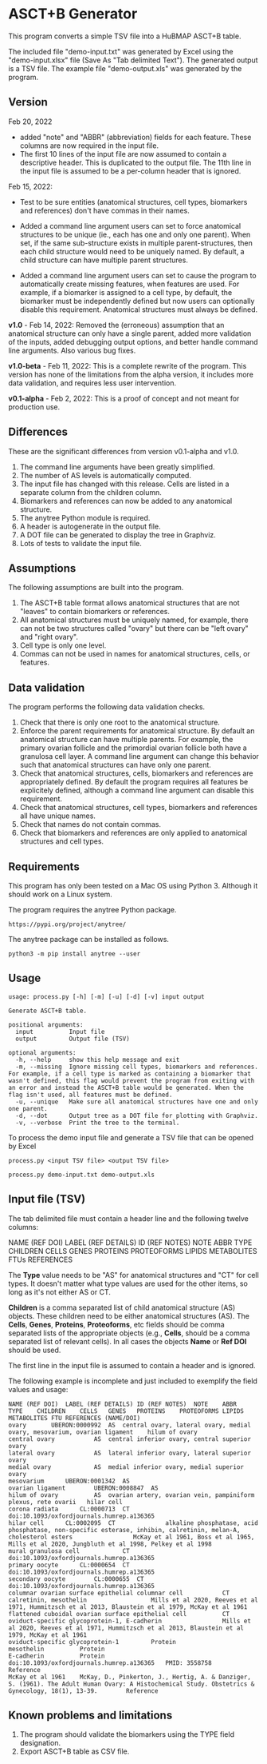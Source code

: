 # ASCT+B Generator

This program converts a simple TSV file into a HuBMAP ASCT+B table.

The included file "demo-input.txt" was generated by Excel using the "demo-input.xlsx" file (Save As "Tab delimited Text"). The generated output is a TSV file. The example file "demo-output.xls" was generated by the program.

## Version

Feb 20, 2022

- added "note" and "ABBR" (abbreviation) fields for each feature. These columns are now required in the input file.
- The first 10 lines of the input file are now assumed to contain a descriptive header. This is duplicated to the output file. The 11th line in the input file is assumed to be a per-column header that is ignored.

Feb 15, 2022: 

- Test to be sure entities (anatomical structures, cell types, biomarkers and references) don't have commas in their names. 

- Added a command line argument users can set to force anatomical structures to be unique (ie., each has one and only one parent). When set, if the same sub-structure exists in multiple parent-structures, then each child structure would need to be uniquely named. By default, a child structure can have multiple parent structures.
- Added a command line argument users can set to cause the program to automatically create missing features, when features are used. For example, if a biomarker is assigned to a cell type, by default, the biomarker must be independently defined but now users can optionally disable this requirement. Anatomical structures must always be defined.

**v1.0** - Feb 14, 2022: Removed the (erroneous) assumption that an anatomical structure can only have a single parent, added more validation of the inputs, added debugging output options, and better handle command line arguments. Also various bug fixes.

**v1.0-beta** - Feb 11, 2022: This is a complete rewrite of the program. This version has none of the limitations from the alpha version, it includes more data validation, and requires less user intervention. 

**v0.1-alpha** - Feb 2, 2022: This is a proof of concept and not meant for production use.

## Differences

These are the significant differences from version v0.1-alpha and v1.0.
  1. The command line arguments have been greatly simplified.
  2. The number of AS levels is automatically computed.
  3. The input file has changed with this release. Cells are listed in a separate column from the children column.
  4. Biomarkers and references can now be added to any anatomical structure.
  5. The anytree Python module is required.
  6. A header is autogenerate in the output file.
  7. A DOT file can be generated to display the tree in Graphviz.
  8. Lots of tests to validate the input file.

## Assumptions

The following assumptions are built into the program.
  1. The ASCT+B table format allows anatomical structures that are not "leaves" to contain biomarkers or references.
  2. All anatomical structures must be uniquely named, for example, there can not be two structures called "ovary" but there can be "left ovary" and "right ovary".
  3. Cell type is only one level.
  3. Commas can not be used in names for anatomical structures, cells, or features.

## Data validation

The program performs the following data validation checks.
  1. Check that there is only one root to the anatomical structure.
  1. Enforce the parent requirements for anatomical structure. By default an anatomical structure can have multiple parents. For example, the primary ovarian follicle and the primordial ovarian follicle both have a granulosa cell layer. A command line argument can change this behavior such that anatomical structures can have only one parent.
  2. Check that anatomical structures, cells, biomarkers and references are appropriately defined. By default the program requires all features be explicitely defined, although a command line argument can disable this requirement.
  3. Check that anatomical structures, cell types, biomarkers and references all have unique names.
  3. Check that names do not contain commas.
  3. Check that biomarkers and references are only applied to anatomical structures and cell types.

## Requirements

This program has only been tested on a Mac OS using Python 3. Although it should work on a Linux system.

The program requires the anytree Python package.
```
https://pypi.org/project/anytree/

```
The anytree package can be installed as follows.
```
python3 -m pip install anytree --user
```

## Usage

```
usage: process.py [-h] [-m] [-u] [-d] [-v] input output

Generate ASCT+B table.

positional arguments:
  input          Input file
  output         Output file (TSV)

optional arguments:
  -h, --help     show this help message and exit
  -m, --missing  Ignore missing cell types, biomarkers and references. For example, if a cell type is marked as containing a biomarker that wasn't defined, this flag would prevent the program from exiting with an error and instead the ASCT+B table would be generated. When the flag isn't used, all features must be defined.
  -u, --unique   Make sure all anatomical structures have one and only one parent.
  -d, --dot      Output tree as a DOT file for plotting with Graphviz.
  -v, --verbose  Print the tree to the terminal.
```

To process the demo input file and generate a TSV file that can be opened by Excel

```
process.py <input TSV file> <output TSV file>
```


```
process.py demo-input.txt demo-output.xls
```

## Input file (TSV)

The tab delimited file must contain a header line and the following twelve columns:

NAME (REF DOI)	LABEL (REF DETAILS)	ID (REF NOTES)	NOTE	ABBR	TYPE	CHILDREN	CELLS	GENES	PROTEINS	PROTEOFORMS	LIPIDS	METABOLITES	FTUs	REFERENCES

The **Type** value needs to be "AS" for anatomical structures and "CT" for cell types. It doesn't matter what type values are used for the other items, so long as it's not either AS or CT.

**Children** is a comma separated list of child anatomical structure (AS) objects. These children need to be either anatomical structures (AS). The **Cells**, **Genes**, **Proteins**, **Proteoforms**, etc fields should be comma separated lists of the appropriate objects (e.g., **Cells**, should be a comma separated list of relevant cells). In all cases the objects **Name** or **Ref DOI** should be used. 

The first line in the input file is assumed to contain a header and is ignored.

The following example is incomplete and just included to exemplify the field values and usage:

```
NAME (REF DOI)	LABEL (REF DETAILS)	ID (REF NOTES)	NOTE	ABBR	TYPE	CHILDREN	CELLS	GENES	PROTEINS	PROTEOFORMS	LIPIDS	METABOLITES	FTU	REFERENCES (NAME/DOI)
ovary		UBERON:0000992	AS	central ovary, lateral ovary, medial ovary, mesovarium, ovarian ligament	hilum of ovary
central ovary			AS	central inferior ovary, central superior ovary	
lateral ovary			AS	lateral inferior ovary, lateral superior ovary	
medial ovary			AS	medial inferior ovary, medial superior ovary	
mesovarium		UBERON:0001342	AS		
ovarian ligament		UBERON:0008847	AS		
hilum of ovary			AS	ovarian artery, ovarian vein, pampiniform plexus, rete ovarii	hilar cell
corona radiata		CL:0000713	CT									doi:10.1093/oxfordjournals.humrep.a136365
hilar cell		CL:0002095	CT				alkaline phosphatase, acid phosphatase, non-specific esterase, inhibin, calretinin, melan-A, cholesterol esters					McKay et al 1961, Boss et al 1965, Mills et al 2020, Jungbluth et al 1998, Pelkey et al 1998
mural granulosa cell			CT									doi:10.1093/oxfordjournals.humrep.a136365
primary oocyte		CL:0000654	CT									doi:10.1093/oxfordjournals.humrep.a136365
secondary oocyte		CL:0000655	CT									doi:10.1093/oxfordjournals.humrep.a136365
columnar ovarian surface epithelial columnar cell			CT				calretinin, mesothelin					Mills et al 2020, Reeves et al 1971, Hummitzsch et al 2013, Blaustein et al 1979, McKay et al 1961
flattened cuboidal ovarian surface epithelial cell			CT				oviduct-specific glycoprotein-1, E-cadherin					Mills et al 2020, Reeves et al 1971, Hummitzsch et al 2013, Blaustein et al 1979, McKay et al 1961
oviduct-specific glycoprotein-1			Protein									
mesothelin			Protein									
E-cadherin			Protein									
doi:10.1093/oxfordjournals.humrep.a136365	PMID: 3558758		Reference									
McKay et al 1961	McKay, D., Pinkerton, J., Hertig, A. & Danziger, S. (1961). The Adult Human Ovary: A Histochemical Study. Obstetrics & Gynecology, 18(1), 13-39. 		Reference									
```

## Known problems and limitations

1. The program should validate the biomarkers using the TYPE field designation.
1. Export ASCT+B table as CSV file.
